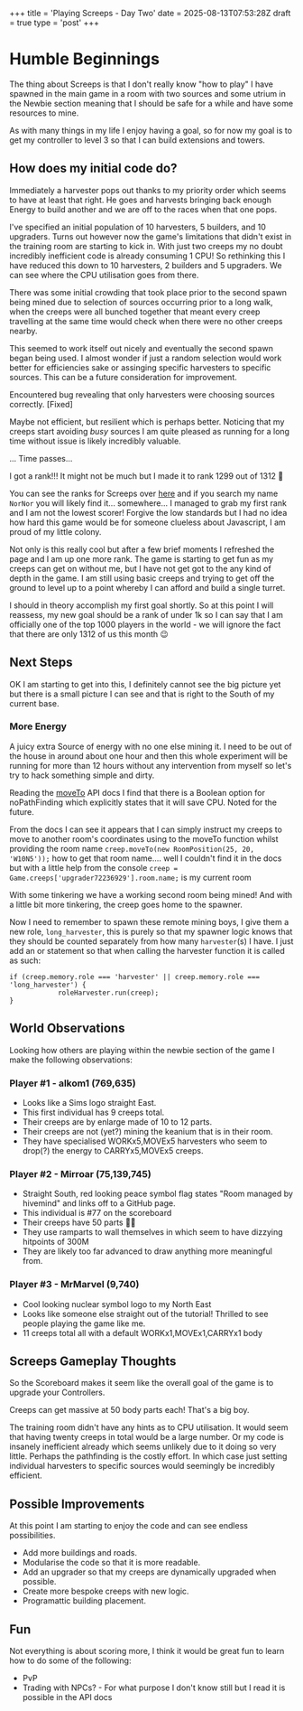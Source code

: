 +++
title = 'Playing Screeps - Day Two'
date = 2025-08-13T07:53:28Z
draft = true
type = 'post'
+++

# Humble Beginnings

The thing about Screeps is that I don't really know "how to play" I have spawned in the main game in a room with two sources and some utrium in the Newbie section meaning that I should be safe for a while and have some resources to mine.

As with many things in my life I enjoy having a goal, so for now my goal is to get my controller to level 3 so that I can build extensions and towers.

## How does my initial code do?

Immediately a harvester pops out thanks to my priority order which seems to have at least that right. He goes and harvests bringing back enough Energy to build another and we are off to the races when that one pops.

I've specified an initial population of 10 harvesters, 5 builders, and 10 upgraders. Turns out however now the game's limitations that didn't exist in the training room are starting to kick in. With just two creeps my no doubt incredibly inefficient code is already consuming 1 CPU! So rethinking this I have reduced this down to 10 harvesters, 2 builders and 5 upgraders. We can see where the CPU utilisation goes from there.

There was some initial crowding that took place prior to the second spawn being mined due to selection of sources occurring prior to a long walk, when the creeps were all bunched together that meant every creep travelling at the same time would check when there were no other creeps nearby.

This seemed to work itself out nicely and eventually the second spawn began being used. I almost wonder if just a random selection would work better for efficiencies sake or assinging specific harvesters to specific sources. This can be a future consideration for improvement.

Encountered bug revealing that only harvesters were choosing sources correctly. [Fixed]

Maybe not efficient, but resilient which is perhaps better. Noticing that my creeps start avoiding _busy_ sources I am quite pleased as running for a long time without issue is likely incredibly valuable.

... Time passes...

I got a rank!!! It might not be much but I made it to rank 1299 out of 1312 🙂

You can see the ranks for Screeps over [here](https://screeps.com/a/#!/rank/world/2025-08) and if you search my name `NorNor` you will likely find it... somewhere... I managed to grab my first rank and I am not the lowest scorer! Forgive the low standards but I had no idea how hard this game would be for someone clueless about Javascript, I am proud of my little colony.

Not only is this really cool but after a few brief moments I refreshed the page and I am up one more rank. The game is starting to get fun as my creeps can get on without me, but I have not get got to the any kind of depth in the game. I am still using basic creeps and trying to get off the ground to level up to a point whereby I can afford and build a single turret.

I should in theory accomplish my first goal shortly. So at this point I will reassess, my new goal should be a rank of under 1k so I can say that I am officially one of the top 1000 players in the world - we will ignore the fact that there are only 1312 of us this month 😉

## Next Steps

OK I am starting to get into this, I definitely cannot see the big picture yet but there is a small picture I can see and that is right to the South of my current base.

### More Energy

A juicy extra Source of energy with no one else mining it. I need to be out of the house in around about one hour and then this whole experiment will be running for more than 12 hours without any intervention from myself so let's try to hack something simple and dirty.

Reading the [moveTo](https://docs.screeps.com/api/#Creep.moveTo) API docs I find that there is a Boolean option for noPathFinding which explicitly states that it will save CPU. Noted for the future.

From the docs I can see it appears that I can simply instruct my creeps to move to another room's coordinates using to the moveTo function whilst providing the room name `creep.moveTo(new RoomPosition(25, 20, 'W10N5'));` how to get that room name.... well I couldn't find it in the docs but with a little help from the console `creep = Game.creeps['upgrader72236929'].room.name;` is my current room

With some tinkering we have a working second room being mined! And with a little bit more tinkering, the creep goes home to the spawner.

Now I need to remember to spawn these remote mining boys, I give them a new role, `long_harvester`, this is purely so that my spawner logic knows that they should be counted separately from how many `harvester`(s) I have. I just add an or statement so that when calling the harvester function it is called as such:

```
if (creep.memory.role === 'harvester' || creep.memory.role === 'long_harvester') {
            roleHarvester.run(creep);
}
```

## World Observations

Looking how others are playing within the newbie section of the game I make the following observations:

### Player #1 - alkom1 (769,635)

- Looks like a Sims logo straight East.
- This first individual has 9 creeps total.
- Their creeps are by enlarge made of 10 to 12 parts.
- Their creeps are not (yet?) mining the keanium that is in their room.
- They have specialised WORKx5,MOVEx5 harvesters who seem to drop(?) the energy to CARRYx5,MOVEx5 creeps.

### Player #2 - Mirroar (75,139,745)

- Straight South, red looking peace symbol flag states "Room managed by hivemind" and links off to a GitHub page.
- This individual is #77 on the scoreboard
- Their creeps have 50 parts 😵‍💫
- They use ramparts to wall themselves in which seem to have dizzying hitpoints of 300M
- They are likely too far advanced to draw anything more meaningful from.

### Player #3 - MrMarvel (9,740)

- Cool looking nuclear symbol logo to my North East
- Looks like someone else straight out of the tutorial! Thrilled to see people playing the game like me.
- 11 creeps total all with a default WORKx1,MOVEx1,CARRYx1 body

## Screeps Gameplay Thoughts

So the Scoreboard makes it seem like the overall goal of the game is to upgrade your Controllers.

Creeps can get massive at 50 body parts each! That's a big boy.

The training room didn't have any hints as to CPU utilisation. It would seem that having twenty creeps in total would be a large number. Or my code is insanely inefficient already which seems unlikely due to it doing so very little. Perhaps the pathfinding is the costly effort. In which case just setting individual harvesters to specific sources would seemingly be incredibly efficient.

## Possible Improvements

At this point I am starting to enjoy the code and can see endless possibilities.

- Add more buildings and roads.
- Modularise the code so that it is more readable.
- Add an upgrader so that my creeps are dynamically upgraded when possible.
- Create more bespoke creeps with new logic.
- Programattic building placement.

## Fun

Not everything is about scoring more, I think it would be great fun to learn how to do some of the following:

- PvP
- Trading with NPCs? - For what purpose I don't know still but I read it is possible in the API docs
